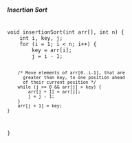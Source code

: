 <section>
<h5>Insertion Sort</h5>
<pre><code class="language-c">
void insertionSort(int arr[], int n) {
    int i, key, j;
    for (i = 1; i < n; i++) {
        key = arr[i];
        j = i - 1;

        /* Move elements of arr[0..i-1], that are
          greater than key, to one position ahead
          of their current position */
        while (j >= 0 && arr[j] > key) {
            arr[j + 1] = arr[j];
            j = j - 1;
        }
        arr[j + 1] = key;
    }
}</code></pre>
</section>

